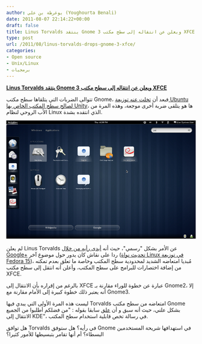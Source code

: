 ```yaml
---
author: يوغرطة بن علي (Youghourta Benali)
date: 2011-08-07 22:14:22+00:00
draft: false
title: Linus Torvalds ينتقد Gnome 3 ويعلن عن انتقاله إلى سطح مكتب XFCE
type: post
url: /2011/08/linus-torvalds-drops-gnome-3-xfce/
categories:
- Open source
- Unix/Linux
- برمجيات
---
```


[**Linus Torvalds ينتقد Gnome 3 ويعلن عن انتقاله إلى سطح مكتب XFCE**](https://www.it-scoop.com/2011/08/linus-torvalds-drops-gnome-3-xfce)




تتوالى الضربات التي يتلقاها سطح مكتب Gnome، فبعد أن [تخلت عنه توزيعة Ubuntu لصالح سطح المكتب الخاص بها Unity](../2011/04/ubuntu-11-04/)، ها هو يتلقى ضربة أخرى موجعة، وهذه المرة من الأب الروحي لنظام Linux الذي انتقده بشدة.




[![](Gnome.png)
](https://www.it-scoop.com/2011/08/linus-torvalds-drops-gnome-3-xfce)




لم يعلن Linus Torvalds عن الأمر بشكل "رسمي"، حيث أنه [أبدى رأيه من خلال Google+](https://plus.google.com/106327083461132854143/posts/SbnL3KaVRtM) ردا على نقاش كان يدور حول موضوع آخر ([تحديث نواة Linux في توزيعة Fedora 15](https://plus.google.com/106327083461132854143/posts/SbnL3KaVRtM))، مُبديا امتعاضه الشديد لمحدودية سطح المكتب وخاصة ما تعلق بعدم تمكنه من إضافة اختصارات للبرامج على سطح المكتب، وأعلن أنه انتقل إلى سطح مكتب XFCE.




بالرغم من إقراره بأن الانتقال إلى XFCE عبارة عن خطوة للوراء مقارنة بـ Gnome2، إلا أنه يعتبر ذلك خطوة كبيرة إلى الأمام مقارنة مع Gnome3.




ليست هذه المرة الأولى التي يبدي فيها Torvalds امتعاضه من سطح مكتب Gnome بشكل علني، حيث أنه سبق و أن [علق](http://mail.gnome.org/archives/usability/2005-December/msg00021.html) سابقا بقوله : "من فضلكم أطلبوا من الجميع الانتقال إلى KDE"، في رسالة تخص قابلية استخدام سطح المكتب.




هل توافق Torvalds في رأيه؟ هل ستوفق Gnome في استهدافها شريحة المستخدمين البسطاء؟ أم أنها تقامر بتبسيطها للأمور كثيرا؟
